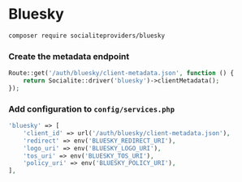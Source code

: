 # Bluesky

```bash
composer require socialiteproviders/bluesky
```

### Create the metadata endpoint

```php
Route::get('/auth/bluesky/client-metadata.json', function () {
    return Socialite::driver('bluesky')->clientMetadata();
});
```

### Add configuration to `config/services.php`

```php
'bluesky' => [    
    'client_id' => url('/auth/bluesky/client-metadata.json'),
    'redirect' => env('BLUESKY_REDIRECT_URI'),
    'logo_uri' => env('BLUESKY_LOGO_URI'),
    'tos_uri' => env('BLUESKY_TOS_URI'),
    'policy_uri' => env('BLUESKY_POLICY_URI'),
],
```
